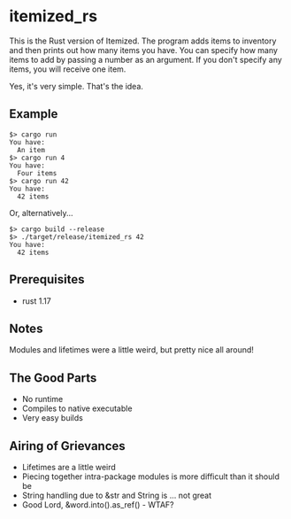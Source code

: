 # itemized_rs

This is the Rust version of Itemized. The program adds items to inventory and then prints out how many items you have. You can specify how many items to add by passing a number as an argument. If you don't specify any items, you will receive one item. 

Yes, it's very simple. That's the idea.

## Example

```
$> cargo run
You have:
  An item
$> cargo run 4
You have:
  Four items
$> cargo run 42
You have: 
  42 items
```

Or, alternatively...

```
$> cargo build --release
$> ./target/release/itemized_rs 42
You have:
  42 items
```

## Prerequisites
- rust 1.17

## Notes
Modules and lifetimes were a little weird, but pretty nice all around!
 
## The Good Parts
- No runtime
- Compiles to native executable
- Very easy builds

## Airing of Grievances
- Lifetimes are a little weird
- Piecing together intra-package modules is more difficult than it should be
- String handling due to &str and String is ... not great
- Good Lord, &word.into().as_ref() - WTAF?
